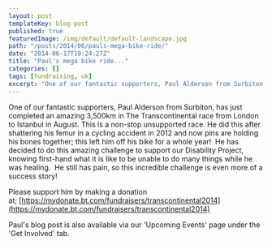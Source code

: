 ```yaml
---
layout: post
templateKey: blog-post
published: true
featuredImage: /img/default/default-landscape.jpg
path: "/posts/2014/06/pauls-mega-bike-ride/"
date: "2014-06-17T10:24:27Z"
title: "Paul's mega bike ride..."
categories: []
tags: [fundraising, uk]
excerpt: "One of our fantastic supporters, Paul Alderson from Surbiton, has just completed an amazing 3,500km..."
---
```


One of our fantastic supporters, Paul Alderson from Surbiton, has just completed an amazing 3,500km in The Transcontinental race from London to Istanbul in August. This is a non-stop unsupported race. He did this after shattering his femur in a cycling accident in 2012 and now pins are holding his bones together; this left him off his bike for a whole year!  He has decided to do this amazing challenge to support our Disability Project, knowing first-hand what it is like to be unable to do many things while he was healing.  He still has pain, so this incredible challenge is even more of a success story!

Please support him by making a donation at; [https://mydonate.bt.com/fundraisers/transcontinental2014](https://mydonate.bt.com/fundraisers/transcontinental2014)

Paul's blog post is also available via our 'Upcoming Events' page under the 'Get Involved' tab.

